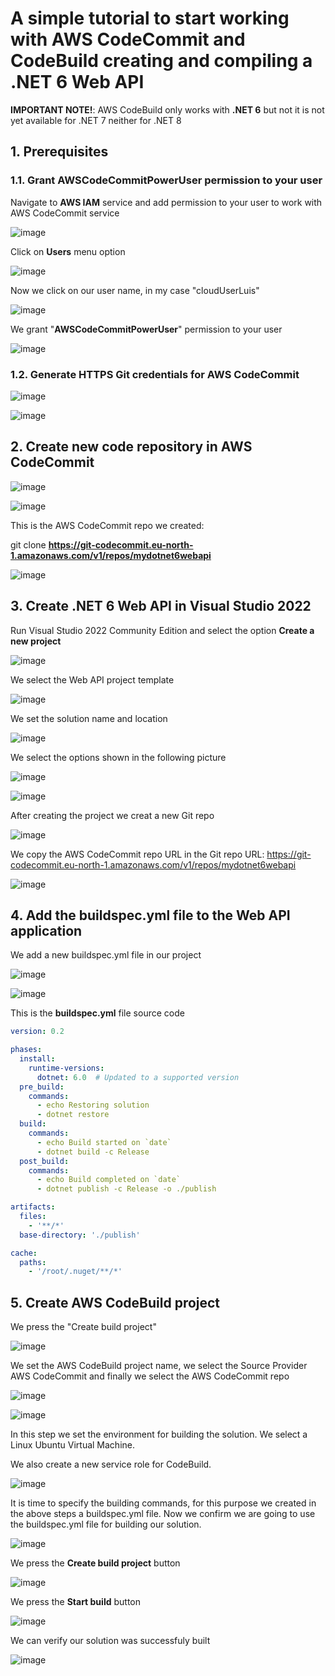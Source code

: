 # A simple tutorial to start working with AWS CodeCommit and CodeBuild creating and compiling a .NET 6 Web API

**IMPORTANT NOTE!**: AWS CodeBuild only works with **.NET 6** but not it is not yet available for .NET 7 neither for .NET 8

## 1. Prerequisites

### 1.1. Grant AWSCodeCommitPowerUser permission to your user

Navigate to **AWS IAM** service and add permission to your user to work with AWS CodeCommit service

![image](https://github.com/luiscoco/AWS_CodeCommit_CodeBuild_dotNET6_Web_API/assets/32194879/a3750070-f17f-44b1-8794-67471c72c3a3)

Click on **Users** menu option

![image](https://github.com/luiscoco/AWS_CodeCommit_CodeBuild_dotNET6_Web_API/assets/32194879/acc165a5-1ae9-4de7-9b30-85717b867a0c)

Now we click on our user name, in my case "cloudUserLuis"

![image](https://github.com/luiscoco/AWS_CodeCommit_CodeBuild_dotNET6_Web_API/assets/32194879/7fa3f0f4-d0e8-4ed1-8778-68349228369b)

We grant "**AWSCodeCommitPowerUser**" permission to your user

![image](https://github.com/luiscoco/AWS_CodeCommit_CodeBuild_dotNET6_Web_API/assets/32194879/41379fb2-b5e0-4ef9-9528-4f9ec7f4972e)

### 1.2. Generate HTTPS Git credentials for AWS CodeCommit

![image](https://github.com/luiscoco/AWS_CodeCommit_CodeBuild_dotNET6_Web_API/assets/32194879/0178e8f6-03a6-4f07-bc6b-3b66ca8fee76)

![image](https://github.com/luiscoco/AWS_CodeCommit_CodeBuild_dotNET6_Web_API/assets/32194879/5506be6e-754b-48bc-af36-3f09a538dfbd)

## 2. Create new code repository in AWS CodeCommit

![image](https://github.com/luiscoco/AWS_CodeCommit_CodeBuild_dotNET6_Web_API/assets/32194879/08abbad0-39b7-4b53-beb5-b923d1460e4f)

![image](https://github.com/luiscoco/AWS_CodeCommit_CodeBuild_dotNET6_Web_API/assets/32194879/2058e177-42a5-4e51-b9c9-5dbda61f817e)

This is the AWS CodeCommit repo we created:

git clone **https://git-codecommit.eu-north-1.amazonaws.com/v1/repos/mydotnet6webapi**

![image](https://github.com/luiscoco/AWS_CodeCommit_CodeBuild_dotNET6_Web_API/assets/32194879/4d418df6-0aa5-460a-b663-003b2ba22a43)

## 3. Create .NET 6 Web API in Visual Studio 2022

Run Visual Studio 2022 Community Edition and select the option **Create a new project**

![image](https://github.com/luiscoco/AWS_CodeCommit_CodeBuild_dotNET6_Web_API/assets/32194879/4a3bf546-7af5-4fbd-b396-44717f640762)

We select the Web API project template

![image](https://github.com/luiscoco/AWS_CodeCommit_CodeBuild_dotNET6_Web_API/assets/32194879/f433447b-f789-467a-9364-271570604284)

We set the solution name and location

![image](https://github.com/luiscoco/AWS_CodeCommit_CodeBuild_dotNET6_Web_API/assets/32194879/9c5a22d4-1cab-4dba-9ede-57c2fb701f3e)

We select the options shown in the following picture

![image](https://github.com/luiscoco/AWS_CodeCommit_CodeBuild_dotNET6_Web_API/assets/32194879/898ffe2a-14d8-469d-b610-25028910e60d)

![image](https://github.com/luiscoco/AWS_CodeCommit_CodeBuild_dotNET6_Web_API/assets/32194879/64dccce6-665c-4956-b88d-bf0bb8177593)

After creating the project we creat a new Git repo

![image](https://github.com/luiscoco/AWS_CodeCommit_CodeBuild_dotNET6_Web_API/assets/32194879/3d051a09-81b9-402e-8ffd-946d6cf0fca3)

We copy the AWS CodeCommit repo URL in the Git repo URL: https://git-codecommit.eu-north-1.amazonaws.com/v1/repos/mydotnet6webapi

![image](https://github.com/luiscoco/AWS_CodeCommit_CodeBuild_dotNET6_Web_API/assets/32194879/8efdc506-0f5a-44dd-a2ee-9d1a7fb38b9d)

## 4. Add the buildspec.yml file to the Web API application

We add a new buildspec.yml file in our project

![image](https://github.com/luiscoco/AWS_CodeCommit_CodeBuild_dotNET6_Web_API/assets/32194879/f7a2fdc2-6f4f-4b83-9ad2-4595421e0125)

![image](https://github.com/luiscoco/AWS_CodeCommit_CodeBuild_dotNET6_Web_API/assets/32194879/d7b46e40-dcaa-407b-a829-d6dfbeaadee8)

This is the **buildspec.yml** file source code

```yaml
version: 0.2

phases:
  install:
    runtime-versions:
      dotnet: 6.0  # Updated to a supported version
  pre_build:
    commands:
      - echo Restoring solution
      - dotnet restore
  build:
    commands:
      - echo Build started on `date`
      - dotnet build -c Release
  post_build:
    commands:
      - echo Build completed on `date`
      - dotnet publish -c Release -o ./publish

artifacts:
  files:
    - '**/*'
  base-directory: './publish'

cache:
  paths:
    - '/root/.nuget/**/*'
```

## 5. Create AWS CodeBuild project

We press the "Create build project"

![image](https://github.com/luiscoco/AWS_CodeCommit_CodeBuild_dotNET6_Web_API/assets/32194879/d7ae95de-bca9-44ee-8e8f-5d918057cb0f)

We set the AWS CodeBuild project name, we select the Source Provider AWS CodeCommit and finally we select the AWS CodeCommit repo 

![image](https://github.com/luiscoco/AWS_CodeCommit_CodeBuild_dotNET6_Web_API/assets/32194879/b3938274-4ae6-4c17-890e-636d7b98ab19)

![image](https://github.com/luiscoco/AWS_CodeCommit_CodeBuild_dotNET6_Web_API/assets/32194879/2b713a5d-f778-4a74-a2f2-d55f83a9458f)

In this step we set the environment for building the solution. We select a Linux Ubuntu Virtual Machine. 

We also create a new service role for CodeBuild.

![image](https://github.com/luiscoco/AWS_CodeCommit_CodeBuild_dotNET6_Web_API/assets/32194879/d93ac00d-6835-4f06-bdc5-6f99807f7f57)

It is time to specify the building commands, for this purpose we created in the above steps a buildspec.yml file. Now we confirm we are going to use the buildspec.yml file for building our solution.

![image](https://github.com/luiscoco/AWS_CodeCommit_CodeBuild_dotNET6_Web_API/assets/32194879/cc71932e-a2ec-41cf-9e2a-1e9cc3efbc4d)

We press the **Create build project** button

![image](https://github.com/luiscoco/AWS_CodeCommit_CodeBuild_dotNET6_Web_API/assets/32194879/728b8d2b-71b9-40f4-be92-95fb1972200b)

We press the **Start build** button 

![image](https://github.com/luiscoco/AWS_CodeCommit_CodeBuild_dotNET6_Web_API/assets/32194879/42734826-4b3b-460a-b337-d38942c59eb6)

We can verify our solution was successfuly built

![image](https://github.com/luiscoco/AWS_CodeCommit_CodeBuild_dotNET6_Web_API/assets/32194879/6bf04079-8fba-45e5-82c6-2ca0e55824be)



